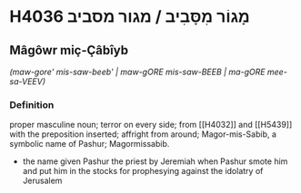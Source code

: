 # H4036 מָגוֹר מִסָּבִיב / מגור מסביב

## Mâgôwr miç-Çâbîyb

_(maw-gore' mis-saw-beeb' | maw-ɡORE mis-saw-BEEB | ma-ɡORE mee-sa-VEEV)_

### Definition

proper masculine noun; terror on every side; from [[H4032]] and [[H5439]] with the preposition inserted; affright from around; Magor-mis-Sabib, a symbolic name of Pashur; Magormissabib.

- the name given Pashur the priest by Jeremiah when Pashur smote him and put him in the stocks for prophesying against the idolatry of Jerusalem
